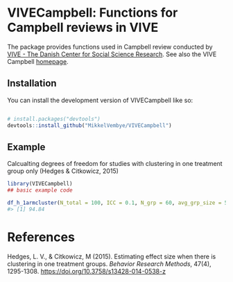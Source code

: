 
<!-- README.md is generated from README.Rmd. Please edit that file -->

# VIVECampbell: Functions for Campbell reviews in VIVE

<!-- badges: start -->
<!-- badges: end -->

The package provides functions used in Campbell review conducted by
[VIVE - The Danish Center for Social Science
Research](https://www.vive.dk/en/). See also the VIVE Campbell
[homepage](https://www.vive.dk/da/centre-og-netvaerk/campbell/).

## Installation

You can install the development version of VIVECampbell like so:

``` r

# install.packages("devtools")
devtools::install_github("MikkelVembye/VIVECampbell")
```

## Example

Calcualting degrees of freedom for studies with clustering in one
treatment group only (Hedges & Citkowicz, 2015)

``` r
library(VIVECampbell)
## basic example code

df_h_1armcluster(N_total = 100, ICC = 0.1, N_grp = 60, avg_grp_size = 5)
#> [1] 94.84
```

# References

Hedges, L. V., & Citkowicz, M (2015). Estimating effect size when there
is clustering in one treatment groups. *Behavior Research Methods*,
47(4), 1295-1308. <https://doi.org/10.3758/s13428-014-0538-z>
